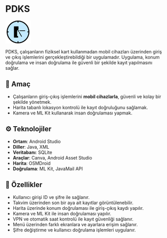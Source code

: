 <p align="center">
  <h1>PDKS</h1>
  <img src="pdks_icon.png" alt="PDKS Logo" width="80">
</p>

PDKS, çalışanların fiziksel kart kullanmadan mobil cihazları üzerinden giriş ve çıkış işlemlerini gerçekleştirebildiği bir uygulamadır. Uygulama, konum doğrulama ve insan doğrulama ile güvenli bir şekilde kayıt yapılmasını sağlar.

## 🎯 Amaç
- Çalışanların giriş-çıkış işlemlerini **mobil cihazlarla**, güvenli ve kolay bir şekilde yönetmek.  
- Harita tabanlı lokasyon kontrolü ile kayıt doğruluğunu sağlamak.  
- Kamera ve ML Kit kullanarak insan doğrulaması yapmak.  

## ⚙️ Teknolojiler
- **Ortam**: Android Studio  
- **Diller**: Java, XML  
- **Veritabanı**: SQLite  
- **Araçlar**: Canva, Android Asset Studio  
- **Harita**: OSMDroid  
- **Doğrulama**: ML Kit, JavaMail API  

## 📱 Özellikler
- Kullanıcı girişi ID ve şifre ile sağlanır.  
- Takvim üzerinden son bir aya ait kayıtlar görüntülenebilir.  
- Harita üzerinde konum doğrulaması ile giriş-çıkış kaydı yapılır.  
- Kamera ve ML Kit ile insan doğrulaması yapılır.  
- VPN ve otomatik saat kontrolü ile kayıt güvenliği sağlanır.  
- Menü üzerinden farklı ekranlara ve ayarlara erişim sağlanır.  
- Şifre değiştirme ve kullanıcı doğrulama işlemleri uygulanır.
